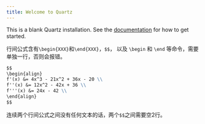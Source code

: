 ```yaml
---
title: Welcome to Quartz
---
```


This is a blank Quartz installation.
See the [documentation](https://quartz.jzhao.xyz) for how to get started.

行间公式含有`\begin{XXX}`和`\end{XXX}`，`$$`， 以及 `\begin` 和 `\end` 等命令，需要单独一行，否则会报错。

```markdown
$$
\begin{align}  
f'(x) &= 4x^3 - 21x^2 + 36x - 20 \\
f''(x) &= 12x^2 - 42x + 36 \\
f'''(x) &= 24x - 42 \\
\end{align}
$$
```

连续两个行间公式之间没有任何文本的话，两个`$$`之间需要空2行。
